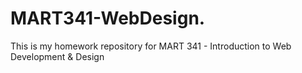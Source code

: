 # MART341-WebDesign.
This is my homework repository for MART 341 - Introduction to Web Development &amp; Design
